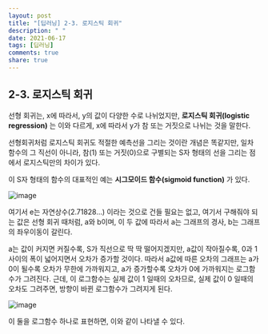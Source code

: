 ```yaml
---
layout: post
title: "[딥러닝] 2-3. 로지스틱 회귀"
description: " "
date: 2021-06-17
tags: [딥러닝]
comments: true
share: true
---
```


## 2-3. 로지스틱 회귀

선형 회귀는, x에 따라서, y의 값이 다양한 수로 나뉘었지만, **로지스틱 회귀(logistic regression)** 는 이와 다르게, x에 따라서 y가 참 또는 거짓으로 나뉘는 것을 말한다.

선형회귀처럼 로지스틱 회귀도 적절한 예측선을 그리는 것이란 개념은 똑같지만, 일차 함수의 그 직선이 아니라, 참(1) 또는 거짓(0)으로 구별되는 S자 형태의 선을 그리는 점에서 로지스틱만의 차이가 있다.

이 S자 형태의 함수의 대표적인 예는 **시그모이드 함수(sigmoid function)** 가 있다.

![image](https://user-images.githubusercontent.com/48408417/86512637-c32d5800-be3e-11ea-85ee-fee42bbdea70.png)

여기서 e는 자연상수(2.71828...) 이라는 것으로 건들 필요는 없고, 여기서 구해줘야 되는 값은 선형 회귀 때처럼, a와 b이며, 이 두 값에 따라서 a는 그래프의 경사, b는 그래프의 좌우이동이 갈린다.

a는 값이 커지면 커질수록, S가 직선으로 딱 딱 떨어지겠지만, a값이 작아질수록, 0과 1사이의 폭이 넓어지면서 오차가 증가할 것이다. 따라서 a값에 따른 오차의 그래프는 a가 0이 될수록 오차가 무한에 가까워지고, a가 증가할수록 오차가 0에 가까워지는 로그함수가 그려진다.
근데, 이 로그함수는 실제 값이 1 일때의 오차므로, 실제 값이 0 일때의 오차도 그려주면, 방향이 바뀐 로그함수가 그려지게 된다.

![image](https://user-images.githubusercontent.com/48408417/86512641-d2140a80-be3e-11ea-8876-07a2fcf4c6ca.png)

이 둘을 로그함수 하나로 표현하면, 
이와 같이 나타낼 수 있다.
